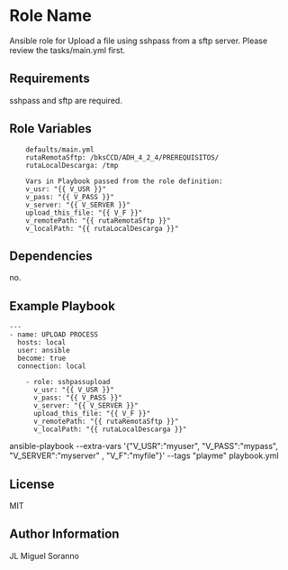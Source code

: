 Role Name
=========

Ansible role for Upload a file using sshpass from a sftp server. Please review the tasks/main.yml first.

Requirements
------------

sshpass and sftp are required.

Role Variables
--------------

        defaults/main.yml        
        rutaRemotaSftp: /bksCCD/ADH_4_2_4/PREREQUISITOS/
        rutaLocalDescarga: /tmp

        Vars in Playbook passed from the role definition:
        v_usr: "{{ V_USR }}"
        v_pass: "{{ V_PASS }}"
        v_server: "{{ V_SERVER }}"
        upload_this_file: "{{ V_F }}"
        v_remotePath: "{{ rutaRemotaSftp }}"
        v_localPath: "{{ rutaLocalDescarga }}"


Dependencies
------------

no.

Example Playbook
----------------

	--- 
	- name: UPLOAD PROCESS
	  hosts: local
	  user: ansible
	  become: true
	  connection: local

        - role: sshpassupload
          v_usr: "{{ V_USR }}"
          v_pass: "{{ V_PASS }}"
          v_server: "{{ V_SERVER }}"
          upload_this_file: "{{ V_F }}"
          v_remotePath: "{{ rutaRemotaSftp }}"
          v_localPath: "{{ rutaLocalDescarga }}"


ansible-playbook --extra-vars '{"V_USR":"myuser", "V_PASS":"mypass", "V_SERVER":"myserver" , "V_F":"myfile"}' --tags "playme" playbook.yml

License
-------

MIT

Author Information
------------------
JL
Miguel Soranno
